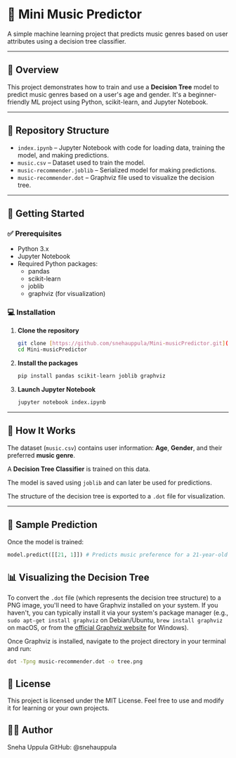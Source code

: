 # 🎵 Mini Music Predictor

A simple machine learning project that predicts music genres based on user attributes using a decision tree classifier.

---

## 📌 Overview

This project demonstrates how to train and use a **Decision Tree** model to predict music genres based on a user's age and gender. It's a beginner-friendly ML project using Python, scikit-learn, and Jupyter Notebook.

---

## 📁 Repository Structure

-   `index.ipynb` – Jupyter Notebook with code for loading data, training the model, and making predictions.
-   `music.csv` – Dataset used to train the model.
-   `music-recommender.joblib` – Serialized model for making predictions.
-   `music-recommender.dot` – Graphviz file used to visualize the decision tree.

---

## 🚀 Getting Started

### ✅ Prerequisites

-   Python 3.x
-   Jupyter Notebook
-   Required Python packages:
    -   pandas
    -   scikit-learn
    -   joblib
    -   graphviz (for visualization)

### 💻 Installation

1.  **Clone the repository**

    ```bash
    git clone [https://github.com/snehauppula/Mini-musicPredictor.git](https://github.com/snehauppula/Mini-musicPredictor.git)
    cd Mini-musicPredictor
    ```

2.  **Install the packages**

    ```bash
    pip install pandas scikit-learn joblib graphviz
    ```

3.  **Launch Jupyter Notebook**

    ```bash
    jupyter notebook index.ipynb
    ```

---

## 🧠 How It Works

The dataset (`music.csv`) contains user information: **Age**, **Gender**, and their preferred **music genre**.

A **Decision Tree Classifier** is trained on this data.

The model is saved using `joblib` and can later be used for predictions.

The structure of the decision tree is exported to a `.dot` file for visualization.

---

## 🎯 Sample Prediction

Once the model is trained:

```python
model.predict([[21, 1]]) # Predicts music preference for a 21-year-old male (assuming 1 represents male)
```


## 📊 Visualizing the Decision Tree

To convert the `.dot` file (which represents the decision tree structure) to a PNG image, you'll need to have Graphviz installed on your system. If you haven't, you can typically install it via your system's package manager (e.g., `sudo apt-get install graphviz` on Debian/Ubuntu, `brew install graphviz` on macOS, or from the [official Graphviz website](https://graphviz.org/download/) for Windows).

Once Graphviz is installed, navigate to the project directory in your terminal and run:

```bash
dot -Tpng music-recommender.dot -o tree.png
```

## 📝 License

This project is licensed under the MIT License. Feel free to use and modify it for learning or your own projects.

## 🙋‍♀️ Author

Sneha Uppula
GitHub: @snehauppula
